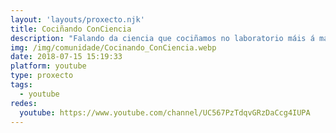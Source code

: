 ```yaml
---
layout: 'layouts/proxecto.njk'
title: Cociñando ConCiencia
description: "Falando da ciencia que cociñamos no laboratorio máis á man que temos: a cociña! \n\nUnha bióloga na cociña con gañas de ensinar e complexo de tecnóloga alimentaria.\n\nNeta, filla e irmá de emigrantes retornados do Brasil. Nesta canle somos reintegradoras da lingua que falamos.\n\nE ás veces, un pouco intensa e reflexiva. Idealista de servizo público para tud@s voçés! \n\nAVISO: Non agardes vídeos curtos e, especialmente, con contido medido por guión escrito. Viva a improvisación ben referenciada! "
img: /img/comunidade/Cocinando_ConCiencia.webp
date: 2018-07-15 15:19:33
platform: youtube
type: proxecto
tags:
  - youtube
redes:
  youtube: https://www.youtube.com/channel/UC567PzTdqvGRzDaCcg4IUPA
---
```

